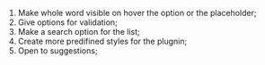 <!---Todo list for selectIT.js-->

1. Make whole word visible on hover the option or the placeholder;
2. Give options for validation;
3. Make a search option for the list;
4. Create more predifined styles for the plugnin;
5. Open to suggestions;
